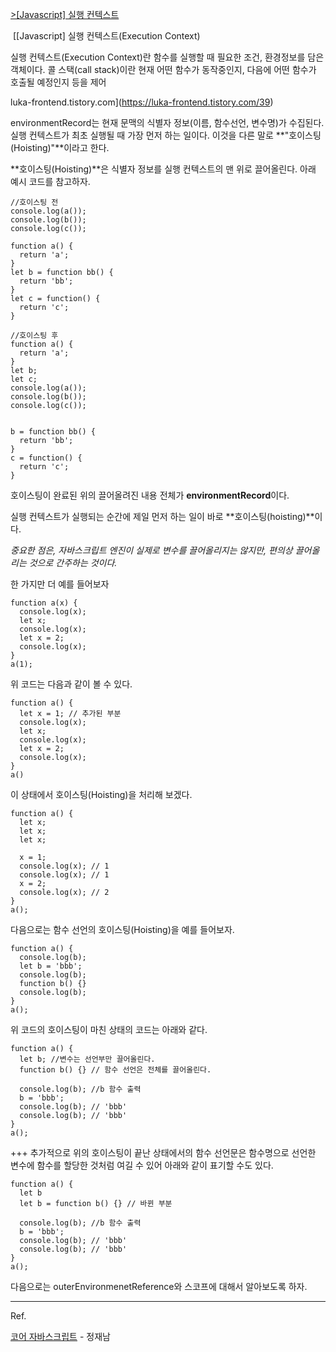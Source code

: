 [\>\[Javascript\] 실행 컨텍스트](https://luka-frontend.tistory.com/39)

 [\[Javascript\] 실행 컨텍스트(Execution Context)

실행 컨텍스트(Execution Context)란 함수를 실행할 때 필요한 조건, 환경정보를 담은 객체이다. 콜 스택(call stack)이란 현재 어떤 함수가 동작중인지, 다음에 어떤 함수가 호출될 예정인지 등을 제어

luka-frontend.tistory.com](https://luka-frontend.tistory.com/39)

environmentRecord는 현재 문맥의 식별자 정보(이름, 함수선언, 변수명)가 수집된다. 실행 컨텍스트가 최초 실행될 때 가장 먼저 하는 일이다. 이것을 다른 말로 **"호이스팅(Hoisting)"**이라고 한다.

**호이스팅(Hoisting)**은 식별자 정보를 실행 컨텍스트의 맨 위로 끌어올린다. 아래 예시 코드를 참고하자.

```
//호이스팅 전
console.log(a());
console.log(b());
console.log(c());

function a() {
  return 'a';
}
let b = function bb() {
  return 'bb';
}
let c = function() {
  return 'c';
}

//호이스팅 후
function a() {
  return 'a';
}
let b;
let c;
console.log(a());
console.log(b());
console.log(c());


b = function bb() {
  return 'bb';
}
c = function() {
  return 'c';
}
```

호이스팅이 완료된 위의 끌어올려진 내용 전체가 **environmentRecord**이다.

실행 컨텍스트가 실행되는 순간에 제일 먼저 하는 일이 바로 **호이스팅(hoisting)**이다.

_중요한 점은, 자바스크립트 엔진이 실제로 변수를 끌어올리지는 않지만, 편의상 끌어올리는 것으로 간주하는 것이다._

한 가지만 더 예를 들어보자

```
function a(x) {
  console.log(x);
  let x;
  console.log(x);
  let x = 2;
  console.log(x);
}
a(1);
```

위 코드는 다음과 같이 볼 수 있다.

```
function a() {
  let x = 1; // 추가된 부분
  console.log(x);
  let x;
  console.log(x);
  let x = 2;
  console.log(x);
}
a()
```

이 상태에서 호이스팅(Hoisting)을 처리해 보겠다.

```
function a() {
  let x;
  let x;
  let x;
  
  x = 1;
  console.log(x); // 1
  console.log(x); // 1
  x = 2;
  console.log(x); // 2
}
a();
```

다음으로는 함수 선언의 호이스팅(Hoisting)을 예를 들어보자.

```
function a() {
  console.log(b);
  let b = 'bbb';
  console.log(b);
  function b() {}
  console.log(b);
}
a();
```

위 코드의 호이스팅이 마친 상태의 코드는 아래와 같다.

```
function a() {
  let b; //변수는 선언부만 끌어올린다.
  function b() {} // 함수 선언은 전체를 끌어올린다.
  
  console.log(b); //b 함수 출력
  b = 'bbb';
  console.log(b); // 'bbb'
  console.log(b); // 'bbb'
}
a();
```

+++ 추가적으로 위의 호이스팅이 끝난 상태에서의 함수 선언문은 함수명으로 선언한 변수에 함수를 할당한 것처럼 여길 수 있어 아래와 같이 표기할 수도 있다.

```
function a() {
  let b
  let b = function b() {} // 바뀐 부분
  
  console.log(b); //b 함수 출력
  b = 'bbb';
  console.log(b); // 'bbb'
  console.log(b); // 'bbb'
}
a();
```

다음으로는 outerEnvironmenetReference와 스코프에 대해서 알아보도록 하자.

---

Ref. 

[코어 자바스크립트](http://www.yes24.com/Product/Goods/78586788) - 정재남